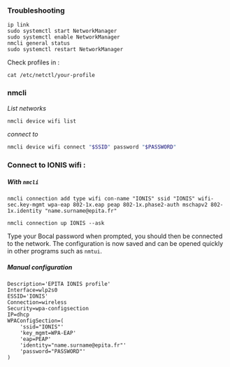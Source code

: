 
### Troubleshooting

```shell
ip link
sudo systemctl start NetworkManager
sudo systemctl enable NetworkManager
nmcli general status
sudo systemctl restart NetworkManager
```

Check profiles in :

```shell
cat /etc/netctl/your-profile
```

### nmcli

*List networks*
```bash
nmcli device wifi list
```

*connect to*
```bash
nmcli device wifi connect "$SSID" password "$PASSWORD"
```


### Connect to IONIS wifi : 

##### With `nmcli`
```shell
nmcli connection add type wifi con-name "IONIS" ssid "IONIS" wifi-sec.key-mgmt wpa-eap 802-1x.eap peap 802-1x.phase2-auth mschapv2 802-1x.identity "name.surname@epita.fr"

nmcli connection up IONIS --ask
```
Type your Bocal password when prompted, you should then be connected to the network. The configuration is now saved and can be opened quickly in other programs such as `nmtui`.

##### Manual configuration
```
Description='EPITA IONIS profile'
Interface=wlp2s0
ESSID='IONIS'
Connection=wireless
Security=wpa-configsection
IP=dhcp
WPAConfigSection=(
    'ssid="IONIS"'
    'key_mgmt=WPA-EAP'
    'eap=PEAP'
    'identity="name.surname@epita.fr"'
    'password="PASSWORD"'
)
```